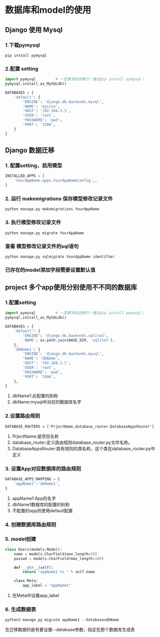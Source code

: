# 数据库和model的使用

## Django 使用 Mysql

### 1.下载pymysql

`pip install pymysql`

### 2.配置 setting 

```Python
import pymysql         # 一定要添加这两行！通过pip install pymysql！
pymysql.install_as_MySQLdb()

DATABASES = {
    'default': {
        'ENGINE': 'django.db.backends.mysql',
        'NAME': 'mysite',
        'HOST': '192.168.1.1',
        'USER': 'root',
        'PASSWORD': 'pwd',
        'PORT': '3306',
    }
}
```

## Django 数据迁移

### 1. 配置setting，启用模型

```Python
INSTALLED_APPS = [
    'YourAppName.apps.YourAppNameConfig',,
]
```

### 2. 运行 makemigrations 保存模型修改记录文件

`python manage.py makemigrations YourAppName`

### 3. 执行模型修改记录文件

`python manage.py migrate YourAppName`

### 查看 模型修改记录文件的sql语句

`python manage.py sqlmigrate YourAppName identifier`

### 已存在的model添加字段需要设置默认值

## project 多个app使用分别使用不不同的数据库

### 1.配置setting

```Python
import pymysql         # 一定要添加这两行！通过pip install pymysql！
pymysql.install_as_MySQLdb()

DATABASES = {
    'default': {
        'ENGINE': 'django.db.backends.sqlite3',
        'NAME': os.path.join(BASE_DIR, 'sqlite3'),
    },
    'dbName1': {
        'ENGINE': 'django.db.backends.mysql',
        'NAME': 'dbName',
        'HOST': '192.168.1.1',
        'USER': 'root',
        'PASSWORD': 'pwd',
        'PORT': '3306',
    },
}
```

1. dbName1:此配置的别称
2. dbName:mysql中对应的数据库名字

### 2.设置路由规则

`DATABASE_ROUTERS = ['PrjectName.database_router.DatabaseAppsRouter']`

1. PrjectName:是项目名称
2. database_router:定义路由规则database_router.py文件名称。
3. DatabaseAppsRouter:路有规则的类名称，这个类在database_router.py中定义

### 3. 设置App对应数据库的路由规则

```Python
DATABASE_APPS_MAPPING = {
    'appName1':'dbName1',
}
```

1. appName1:App的名字
2. dbName1数据库的配置的别称
3. 不配置的app则使用default配置

### 4. 创建数据库路由规则

### 5. model创建

```Python
class Users(models.Model):
    name = models.CharField(max_length=50)
    passwd = models.CharField(max_length=100)

    def __str__(self):
        return "appName1 %s " % self.name

    class Meta:
        app_label = "appName1"
```

1. 在Meta中设置app_label

### 6. 生成数据表

`python3 manage.py migrate appName1 --database=dbName`

在迁移数据的是有要设置--database参数，指定在那个数据库生成表